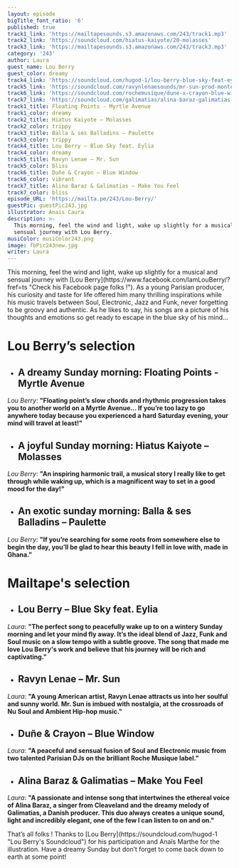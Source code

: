 ```yaml
---
layout: episode
bigTitle_font_ratio: '6'
published: true
track1_link: 'https://mailtapesounds.s3.amazonaws.com/243/track1.mp3'
track2_link: 'https://soundcloud.com/hiatus-kaiyote/20-molasses'
track3_link: 'https://mailtapesounds.s3.amazonaws.com/243/track3.mp3'
category: '243'
author: Laura
guest_name: Lou Berry
guest_color: dreamy
track4_link: 'https://soundcloud.com/hugod-1/lou-berry-blue-sky-feat-eylia'
track5_link: 'https://soundcloud.com/ravynlenaesounds/mr-sun-prod-monte-booker'
track6_link: 'https://soundcloud.com/rochemusique/dune-x-crayon-blue-window-1'
track7_link: 'https://soundcloud.com/galimatias/alina-baraz-galimatias-make'
track1_title: Floating Points - Myrtle Avenue
track1_color: dreamy
track2_title: Hiatus Kaiyote – Molasses
track2_color: trippy
track3_title: Balla & ses Balladins – Paulette
track3_color: trippy
track4_title: Lou Berry – Blue Sky feat. Eylia
track4_color: dreamy
track5_title: Ravyn Lenae – Mr. Sun
track5_color: bliss
track6_title: Duñe & Crayon – Blue Window
track6_color: vibrant
track7_title: Alina Baraz & Galimatias – Make You Feel
track7_color: bliss
episode_URL: 'https://mailta.pe/243/Lou-Berry/'
guestPic: guestPic243.jpg
illustrator: Anais Caura
description: >-
  This morning, feel the wind and light, wake up slightly for a musical and
  sensual journey with Lou Berry.
musiColor: musiColor243.png
image: fbPic243new.jpg
writer: Laura
---
```

<p id="introduction">This morning, feel the wind and light, wake up slightly for a musical and sensual journey with [Lou Berry](https://www.facebook.com/IamLouBerry/?fref=ts "Check his Facebook page folks !"). As a young Parisian producer, his curiosity and taste for life offered him many thrilling inspirations while his music travels between Soul, Electronic, Jazz and Funk, never forgetting to be groovy and authentic. As he likes to say, his songs are a picture of his thoughts and emotions so get ready to escape in the blue sky of his mind...
</p>


# **Lou Berry’s selection**

+ ## A dreamy Sunday morning: Floating Points - Myrtle Avenue
_Lou Berry_: **"**Floating point’s slow chords and rhythmic progression takes you to another world on a Myrtle Avenue… If you’re too lazy to go anywhere today because you experienced a hard Saturday evening, your mind will travel at least!**"**

+ ## A joyful Sunday morning: Hiatus Kaiyote – Molasses
_Lou Berry_: **"**An inspiring harmonic trail, a musical story I really like to get through while waking up, which is a magnificent way to set in a good mood for the day!**"**

+ ## An exotic sunday morning: Balla & ses Balladins – Paulette
_Lou Berry_: **"**If you’re searching for some roots from somewhere else to begin the day, you’ll be glad to hear this beauty I fell in love with, made in Ghana.**"**


# Mailtape's selection

+ ## Lou Berry – Blue Sky feat. Eylia
_Laura_: **"**The perfect song to peacefully wake up to on a wintery Sunday morning and let your mind fly away. It’s the ideal blend of Jazz, Funk and Soul music on a slow tempo with a subtle groove. The song that made me love Lou Berry's work and believe that his journey will be rich and captivating.**"**

+ ## Ravyn Lenae – Mr. Sun
_Laura_: **"**A young American artist, Ravyn Lenae attracts us into her soulful and sunny world. Mr. Sun is imbued with nostalgia, at the crossroads of Nu Soul and Ambient Hip-hop music.**"**

+ ## Duñe & Crayon – Blue Window
_Laura_: **"**A peaceful and sensual fusion of Soul and Electronic music from two talented Parisian DJs on the brilliant Roche Musique label.**"**

+ ## Alina Baraz & Galimatias – Make You Feel
_Laura_: **"**A passionate and intense song that intertwines the ethereal voice of Alina Baraz, a singer from Cleaveland and the dreamy melody of Galimatias, a Danish producer. This duo always creates a unique sound, light and incredibly elegant, one of the few I can listen to on and on.**"**

<p id="outroduction">That’s all folks ! Thanks to [Lou Berry](https://soundcloud.com/hugod-1 "Lou Berry's Soundcloud") for his participation and Anaïs Marthe for the illustration. Have a dreamy Sunday but don’t forget to come back down to earth at some point! </p>
